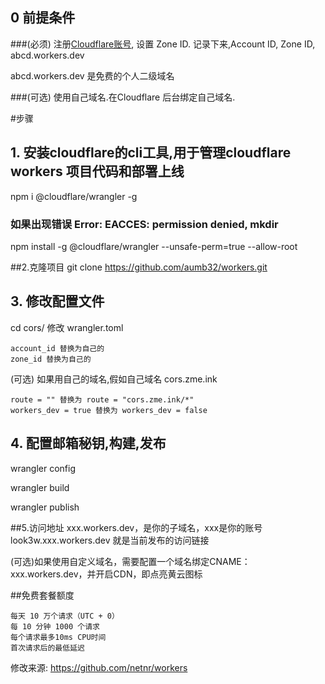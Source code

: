 
## 0 前提条件

###(必须) 注册[Cloudflare账号](https://dash.cloudflare.com/sign-up "Cloudflare账号"), 设置 Zone ID. 记录下来,Account ID,  Zone ID,  abcd.workers.dev

abcd.workers.dev 是免费的个人二级域名

###(可选) 使用自己域名.在Cloudflare 后台绑定自己域名.

#步骤
## 1. 安装cloudflare的cli工具,用于管理cloudflare workers 项目代码和部署上线
npm i @cloudflare/wrangler -g
### 如果出现错误 Error: EACCES: permission denied, mkdir
npm install -g @cloudflare/wrangler --unsafe-perm=true --allow-root

##2.克隆项目
git clone https://github.com/aumb32/workers.git

## 3. 修改配置文件
cd cors/
修改 wrangler.toml

	account_id 替换为自己的
	zone_id 替换为自己的

(可选) 如果用自己的域名,假如自己域名 cors.zme.ink

	route = "" 替换为 route = "cors.zme.ink/*"
	workers_dev = true 替换为 workers_dev = false

## 4. 配置邮箱秘钥,构建,发布
wrangler config

wrangler build

wrangler publish

##5.访问地址
xxx.workers.dev，是你的子域名，xxx是你的账号
look3w.xxx.workers.dev 就是当前发布的访问链接

(可选)如果使用自定义域名，需要配置一个域名绑定CNAME：xxx.workers.dev，并开启CDN，即点亮黄云图标

##免费套餐额度

    每天 10 万个请求（UTC + 0）
    每 10 分钟 1000 个请求
    每个请求最多10ms CPU时间
    首次请求后的最低延迟






修改来源:
https://github.com/netnr/workers
